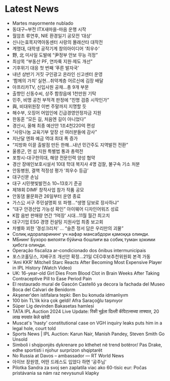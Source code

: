 # Latest News
-  Martes mayormente nublado
-  동대구~부전 ITX새마을-마음 운행 시작
-  월암초 류연후, NIE 환경일기 공모전 ‘대상’
-  신나는효목지역아동센터 사랑의 몰래산타 대작전
-  계명대, 대학생 공작기계 창의아이디어 ‘최우수’
-  野, 北 미사일 도발에 “尹정부 안보 무능 걱정”
-  최상목 “부동산 PF, 연차륙 지원·제도 개선”
-  기후위기 대응 첫 번째 ‘푸른 발자국’
-  내년 상반기 거짓 구인광고 온라인 신고센터 운영
-  ‘함께의 가치’ 실현…취약계층 어르신에 김장 배달
-  아프리카TV, 신입사원 공채…총 9개 부문
-  출향인 신동수씨, 상주 함창읍에 1천만원 기탁
-  민주, 비명 공천 부적격 판정에 “친명 검증 시작인가”
-  與, 비대위원장 이번 주말까지 지명할 듯
-  해수부, 오징어 어업인에 긴급경영안정자금 지원
-  한동훈 “모든 길, 처음엔 길이 아니었다”
-  경산시, 올해 최종 예산안 1조4천220억 편성
-  “사랑나눔 교육기부 앞장 선 여러분들에 감사”
-  지난달 엔화 예금 역대 최대 폭 증가
-  “지방화 이끌 출발점 만든 한해...내년 민간주도 지역발전 전환”
-  울릉군, 먼 섬 지원 특별법 통과 총력전
-  포항시-대구한의대, 해양 전문인력 양성 협약
-  경산 장애인보호시설서 10대 학대 복지사 4명 검찰, 불구속 기소 처분
-  안동병원, 결핵 적정성 평가 ‘최우수 등급’
-  대구신문 손님
-  대구 시민햇빛발전소 10~13호기 준공
-  제18회 DIMF 창작사업 참가 작품 공모
-  안동댐 물문화관 26일부터 운영 종료
-  가스公 서구 주민설명회 또 파행…“생명 담보로 장사하냐”
-  “대구 안경산업 가능성 확인” 아이웨어 디자인어워즈 성료
-  K팝 음반 판매량 연간 ‘1억장’ 시대…11월 월간 최고치
-  대구기업 ESG 경영 컨설팅 지원사업 최종 보고회
-  차별화 꾀한 ‘경성크리처’ ... “슬픈 정서 담은 우리만의 괴물”
-  Солиқ идораларининг уч нафар мансабдори қамоққа олинди.
-  МБнинг Бухоро вилояти бўйича бошлиғи ва собиқ туман ҳокими ҳибсга олинди.
-  Operação fiscaliza ar-condicionado dos ônibus intermunicipais
-  포스코홀딩스, 지배구조 개선안 확정…21일 CEO후보추천위원회 본격 가동
-  'Ami KKR' Mitchell Starc Reacts After Becoming Most Expensive Player in IPL History (Watch Video)
-  UK: 16-year-old Girl Dies From Blood Clot in Brain Weeks After Taking Contraceptive Pill to Ease Period Pain
-  El restaurado mural de Gascón Castelló ya decora la fachada del Museo Boca del Calvari de Benidorm
-  Akşener'den istifalara tepki: Ben bu konuda idmanlıyım
-  100 bin TL'lik kira çok geldi! Afra Saraçoğlu taşınıyor
-  Süper Lig devinden Bakasetas hamlesi
-  TATA IPL Auction 2024 Live Update: रिकी भुईला दिल्ली कॅपिटल्सच्या ताफ्यात, 20 लाख रुपयांत केले खरेदी
-  Muscat's 'hasty' constitutional case on VGH inquiry leaks puts him in a legal hole, court told
-  Sports News | IPL Auction: Karun Nair, Manish Pandey, Steven Smith Go Unsold
-  Simboli i shqiponjës dykrenare po kthehet në trend botëror/ Pas Drake, edhe sportisti i njohur surprizon shqiptarët
-  No Russia at Davos – ambassador — RT World News
-  아이브 장원영, 어떤 드레스도 입었다 하면 '공주님'
-  Pilotka Sandra za svoj sen zaplatila viac ako 60-tisíc eur: Počas pristávania sa nám raz nevysunuli klapky
